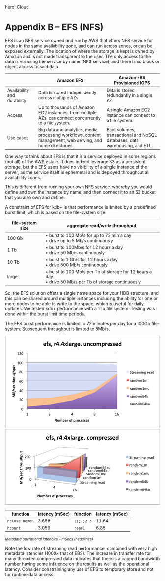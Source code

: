 hero: <i class="fa fa-cloud"></i> Cloud

# Appendix B – EFS (NFS)


EFS is an NFS service owned and run by AWS that offers NFS service for
nodes in the same availability zone, and can run across zones, or can be
exposed externally. The location of where the storage is kept is owned
by Amazon and is not made transparent to the user. The only access to
the data is via using the service by name (NFS service), and there is no
block or object access to said data.

&nbsp; | Amazon EFS | Amazon EBS Provisioned IOPS
-|------------|----------------------------
Availability and durability | Data is stored independently across multiple AZs. | Data is stored redundantly in a single AZ.
Access | Up to thousands of Amazon EC2 instances, from multiple AZs, can connect concurrently to a file system. | A single Amazon EC2 instance can connect to a file system.
Use cases | Big data and analytics, media processing workflows, content management, web serving, and home directories. | Boot volumes, transactional and NoSQL databases, data warehousing, and ETL.

One way to think about EFS is that it is a service deployed in some regions (not all) of the AWS estate. It does indeed leverage S3 as a persistent storage, but the EFS users have no visibility of a single instance of the server, as the service itself is ephemeral and is deployed throughout all availability zones.

This is different from running your own NFS service, whereby you would define and own the instance by name, and then connect it to an S3 bucket that you also own and define.

A constraint of EFS for kdb+ is that performance is limited by a predefined burst limit, which is based on the file-system size:

file-system size | aggregate read/write throughput
-----------------|---------------------------------
100 Gb | • burst to 100 Mb/s for up to 72 min a day<br>• drive up to 5 Mb/s continuously
1 Tb | • burst to 100Mb/s for 12 hours a day<br>• drive 50 Mb/s continuously
10 Tb | • burst to 1 Gb/s for 12 hours a day<br>• drive 500 Mb/s continuously
larger | • burst to 100 Mb/s per Tb of storage for 12 hours a day<br>• drive 50 Mb/s per Tb of storage continuously

So, the EFS solution offers a single name space for your HDB structure,
and this can be shared around multiple instances including the ability
for one or more nodes to be able to write to the space, which is useful
for daily updates. We tested kdb+ performance with a 1Tb file system.
Testing was done within the burst limit time periods.

The EFS burst performance is limited to 72 minutes per day for a 100Gb
file-system. Subsequent throughput is limited to 5Mb/s.

![](img/media/image29.png)![](img/media/image30.png)

function       | latency (mSec) | function   | latency (mSec) 
---------------|----------------|------------|---------------
`hclose hopen` | 3.658          | `();,;2 3` | 11.64
`hcount`       | 3.059          | `read1`    | 6.85

<small>_Metadata operational latencies - mSecs (headlines)_</small>

Note the low rate of streaming read performance, combined with very
high metadata latencies (1000× that of EBS). The increase in transfer
rate for many threaded compressed data indicates that there is a
capped bandwidth number having some influence on the results as well
as the operational latency. Consider constraining any use of EFS to
temporary store and not for runtime data access.


